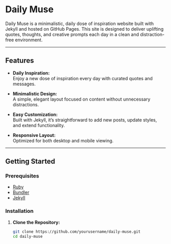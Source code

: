 # Daily Muse

Daily Muse is a minimalistic, daily dose of inspiration website built with Jekyll and hosted on GitHub Pages. This site is designed to deliver uplifting quotes, thoughts, and creative prompts each day in a clean and distraction-free environment.

---

## Features

- **Daily Inspiration:**  
  Enjoy a new dose of inspiration every day with curated quotes and messages.

- **Minimalistic Design:**  
  A simple, elegant layout focused on content without unnecessary distractions.

- **Easy Customization:**  
  Built with Jekyll, it’s straightforward to add new posts, update styles, and extend functionality.

- **Responsive Layout:**  
  Optimized for both desktop and mobile viewing.

---

## Getting Started

### Prerequisites

- [Ruby](https://www.ruby-lang.org/en/documentation/installation/)
- [Bundler](https://bundler.io/)
- [Jekyll](https://jekyllrb.com/docs/installation/)

### Installation

1. **Clone the Repository:**

   ```bash
   git clone https://github.com/yourusername/daily-muse.git
   cd daily-muse
